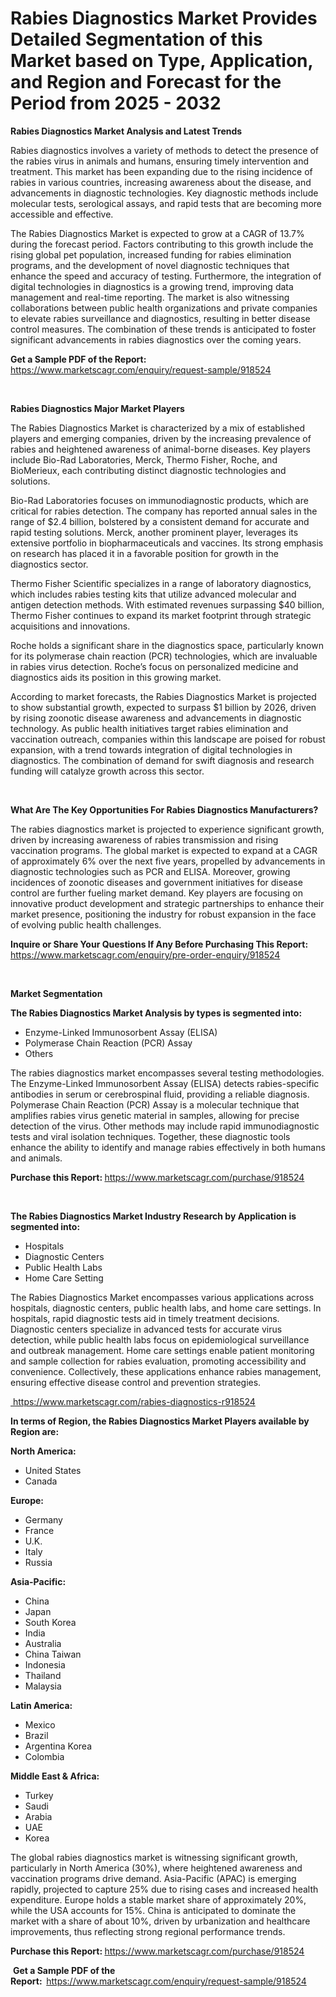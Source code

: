 <p><h1>Rabies Diagnostics Market Provides Detailed Segmentation of this Market based on Type, Application, and Region and Forecast for the Period from 2025 - 2032</h1></p><p><strong>Rabies Diagnostics Market Analysis and Latest Trends</strong></p>
<p><p>Rabies diagnostics involves a variety of methods to detect the presence of the rabies virus in animals and humans, ensuring timely intervention and treatment. This market has been expanding due to the rising incidence of rabies in various countries, increasing awareness about the disease, and advancements in diagnostic technologies. Key diagnostic methods include molecular tests, serological assays, and rapid tests that are becoming more accessible and effective.</p><p>The Rabies Diagnostics Market is expected to grow at a CAGR of 13.7% during the forecast period. Factors contributing to this growth include the rising global pet population, increased funding for rabies elimination programs, and the development of novel diagnostic techniques that enhance the speed and accuracy of testing. Furthermore, the integration of digital technologies in diagnostics is a growing trend, improving data management and real-time reporting. The market is also witnessing collaborations between public health organizations and private companies to elevate rabies surveillance and diagnostics, resulting in better disease control measures. The combination of these trends is anticipated to foster significant advancements in rabies diagnostics over the coming years.</p></p>
<p><strong>Get a Sample PDF of the Report:&nbsp;</strong> <a href="https://www.marketscagr.com/enquiry/request-sample/918524?utm_campaign=3087&utm_medium=2&utm_source=Github&utm_content=ia&utm_term=18042025&utm_id=rabies-diagnostics">https://www.marketscagr.com/enquiry/request-sample/918524</a></p>
<p>&nbsp;</p>
<p><strong>Rabies Diagnostics Major Market Players</strong></p>
<p><p>The Rabies Diagnostics Market is characterized by a mix of established players and emerging companies, driven by the increasing prevalence of rabies and heightened awareness of animal-borne diseases. Key players include Bio-Rad Laboratories, Merck, Thermo Fisher, Roche, and BioMerieux, each contributing distinct diagnostic technologies and solutions.</p><p>Bio-Rad Laboratories focuses on immunodiagnostic products, which are critical for rabies detection. The company has reported annual sales in the range of $2.4 billion, bolstered by a consistent demand for accurate and rapid testing solutions. Merck, another prominent player, leverages its extensive portfolio in biopharmaceuticals and vaccines. Its strong emphasis on research has placed it in a favorable position for growth in the diagnostics sector.</p><p>Thermo Fisher Scientific specializes in a range of laboratory diagnostics, which includes rabies testing kits that utilize advanced molecular and antigen detection methods. With estimated revenues surpassing $40 billion, Thermo Fisher continues to expand its market footprint through strategic acquisitions and innovations.</p><p>Roche holds a significant share in the diagnostics space, particularly known for its polymerase chain reaction (PCR) technologies, which are invaluable in rabies virus detection. Roche’s focus on personalized medicine and diagnostics aids its position in this growing market.</p><p>According to market forecasts, the Rabies Diagnostics Market is projected to show substantial growth, expected to surpass $1 billion by 2026, driven by rising zoonotic disease awareness and advancements in diagnostic technology. As public health initiatives target rabies elimination and vaccination outreach, companies within this landscape are poised for robust expansion, with a trend towards integration of digital technologies in diagnostics. The combination of demand for swift diagnosis and research funding will catalyze growth across this sector.</p></p>
<p>&nbsp;</p>
<p><strong>What Are The Key Opportunities For Rabies Diagnostics Manufacturers?</strong></p>
<p><p>The rabies diagnostics market is projected to experience significant growth, driven by increasing awareness of rabies transmission and rising vaccination programs. The global market is expected to expand at a CAGR of approximately 6% over the next five years, propelled by advancements in diagnostic technologies such as PCR and ELISA. Moreover, growing incidences of zoonotic diseases and government initiatives for disease control are further fueling market demand. Key players are focusing on innovative product development and strategic partnerships to enhance their market presence, positioning the industry for robust expansion in the face of evolving public health challenges.</p></p>
<p><strong>Inquire or Share Your Questions If Any Before Purchasing This Report:</strong> <a href="https://www.marketscagr.com/enquiry/pre-order-enquiry/918524?utm_campaign=3087&utm_medium=2&utm_source=Github&utm_content=ia&utm_term=18042025&utm_id=rabies-diagnostics">https://www.marketscagr.com/enquiry/pre-order-enquiry/918524</a></p>
<p>&nbsp;</p>
<p><strong>Market Segmentation</strong></p>
<p><strong>The Rabies Diagnostics Market Analysis by types is segmented into:</strong></p>
<p><ul><li>Enzyme-Linked Immunosorbent Assay (ELISA)</li><li>Polymerase Chain Reaction (PCR) Assay</li><li>Others</li></ul></p>
<p><p>The rabies diagnostics market encompasses several testing methodologies. The Enzyme-Linked Immunosorbent Assay (ELISA) detects rabies-specific antibodies in serum or cerebrospinal fluid, providing a reliable diagnosis. Polymerase Chain Reaction (PCR) Assay is a molecular technique that amplifies rabies virus genetic material in samples, allowing for precise detection of the virus. Other methods may include rapid immunodiagnostic tests and viral isolation techniques. Together, these diagnostic tools enhance the ability to identify and manage rabies effectively in both humans and animals.</p></p>
<p><strong>Purchase this Report:&nbsp;</strong><a href="https://www.marketscagr.com/purchase/918524?utm_campaign=3087&utm_medium=2&utm_source=Github&utm_content=ia&utm_term=18042025&utm_id=rabies-diagnostics">https://www.marketscagr.com/purchase/918524</a></p>
<p>&nbsp;</p>
<p><strong>The Rabies Diagnostics Market Industry Research by Application is segmented into:</strong></p>
<p><ul><li>Hospitals</li><li>Diagnostic Centers</li><li>Public Health Labs</li><li>Home Care Setting</li></ul></p>
<p><p>The Rabies Diagnostics Market encompasses various applications across hospitals, diagnostic centers, public health labs, and home care settings. In hospitals, rapid diagnostic tests aid in timely treatment decisions. Diagnostic centers specialize in advanced tests for accurate virus detection, while public health labs focus on epidemiological surveillance and outbreak management. Home care settings enable patient monitoring and sample collection for rabies evaluation, promoting accessibility and convenience. Collectively, these applications enhance rabies management, ensuring effective disease control and prevention strategies.</p></p>
<p><a href="https://www.marketscagr.com/rabies-diagnostics-r918524?utm_campaign=3087&utm_medium=2&utm_source=Github&utm_content=ia&utm_term=18042025&utm_id=rabies-diagnostics">&nbsp;https://www.marketscagr.com/rabies-diagnostics-r918524</a></p>
<p><strong>In terms of Region, the Rabies Diagnostics Market Players available by Region are:</strong></p>
<p>
    <p> <strong> North America: </strong>
        <ul>
            <li>United States</li>
            <li>Canada</li>
        </ul>
        </p> 
    <p> <strong> Europe: </strong>
        <ul>
            <li>Germany</li>
            <li>France</li>
            <li>U.K.</li>
            <li>Italy</li>
            <li>Russia</li>
        </ul>
        </p> 
    <p> <strong> Asia-Pacific: </strong>
        <ul>
            <li>China</li>
            <li>Japan</li>
            <li>South Korea</li>
            <li>India</li>
            <li>Australia</li>
            <li>China Taiwan</li>
            <li>Indonesia</li>
            <li>Thailand</li>
            <li>Malaysia</li>
        </ul>
        </p> 
    <p> <strong> Latin America: </strong>
        <ul>
            <li>Mexico</li>
            <li>Brazil</li>
            <li>Argentina Korea</li>
            <li>Colombia</li>
        </ul>
        </p> 
    <p> <strong> Middle East & Africa: </strong>
        <ul>
            <li>Turkey</li>
            <li>Saudi</li>
            <li>Arabia</li>
            <li>UAE</li>
            <li>Korea</li>
        </ul>
    </p>
    </p>
<p><p>The global rabies diagnostics market is witnessing significant growth, particularly in North America (30%), where heightened awareness and vaccination programs drive demand. Asia-Pacific (APAC) is emerging rapidly, projected to capture 25% due to rising cases and increased health expenditure. Europe holds a stable market share of approximately 20%, while the USA accounts for 15%. China is anticipated to dominate the market with a share of about 10%, driven by urbanization and healthcare improvements, thus reflecting strong regional performance trends.</p></p>
<p><strong>Purchase this Report: </strong><a href="https://www.marketscagr.com/purchase/918524?utm_campaign=3087&utm_medium=2&utm_source=Github&utm_content=ia&utm_term=18042025&utm_id=rabies-diagnostics">https://www.marketscagr.com/purchase/918524</a></p>
<p>&nbsp;<strong>Get a Sample PDF of the Report:&nbsp;&nbsp;</strong><a href="https://www.marketscagr.com/enquiry/request-sample/918524?utm_campaign=3087&utm_medium=2&utm_source=Github&utm_content=ia&utm_term=18042025&utm_id=rabies-diagnostics">https://www.marketscagr.com/enquiry/request-sample/918524</a></p>
<p><strong></strong></p>
<p><p></p><p></p><p></p></p>